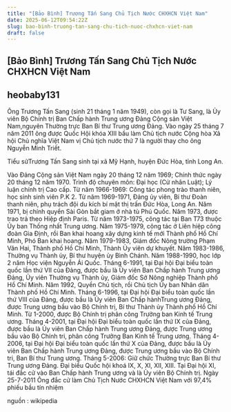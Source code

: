 ```yaml
---
title: "[Bảo Bình] Trương Tấn Sang Chủ Tịch Nước CHXHCN Việt Nam"
date: 2025-06-12T09:54:22Z
slug: bao-binh-truong-tan-sang-chu-tich-nuoc-chxhcn-viet-nam
draft: false
---
```


## [Bảo Bình] Trương Tấn Sang Chủ Tịch Nước CHXHCN Việt Nam

## heobaby131

Ông Trương Tấn Sang (sinh 21 tháng 1 năm 1949), còn gọi là Tư Sang, là Ủy viên Bộ Chính trị Ban Chấp hành Trung ương Đảng Cộng sản Việt Nam,nguyên Thường trực Ban Bí thư Trung ương Đảng. Vào ngày 25 tháng 7 năm 2011 ông được Quốc Hội khóa XIII bầu làm Chủ tịch nước Cộng hòa Xã hội Chủ nghĩa Việt Nam vị Chủ tịch nước thứ 7 là người thay cho ông Nguyễn Minh Triết.


Tiểu sửTrương Tấn Sang sinh tại xã Mỹ Hạnh, huyện Đức Hòa, tỉnh Long An.

Vào Đảng Cộng sản Việt Nam ngày 20 tháng 12 năm 1969; Chính thức ngày 20 tháng 12 năm 1970.
Trình độ chuyên môn: Đại học (Cử nhân Luật); Lý luận chính trị Cao cấp.
Từ năm 1966-1969: Công tác phong trào thanh niên, học sinh sinh viên P.K 2. Từ năm 1969-1971, Đảng ủy viên, Bí thư Đoàn thanh niên, phụ trách đội du kích bí mật thị trấn Đức Hòa, Long An. Năm 1971, bị chính quyền Sài Gòn bắt giam ở nhà tù Phú Quốc. Năm 1973, được trao trả theo Hiệp định Paris.
Từ năm 1973-1975, công tác tại Ban T73 thuộc Ủy ban Thống nhất Trung ương. Năm 1975-1979, công tác ở Liên hiệp công đoàn Gia Định, rồi Ban khai hoang xây dựng kinh tế mới Thành phố Hồ Chí Minh, Phó Ban khai hoang. Năm 1979-1983, Giám đốc Nông trường Phạm Văn Hai, Thành phố Hồ Chí Minh, Thành Ủy viên dự khuyết. Năm 1983-1986, Thường vụ Thành ủy, Bí thư huyện ủy Bình Chánh. Năm 1988-1990, học lớp 2 năm Học viện Nguyễn Ái Quốc.
Tháng 6-1991, tại Đại hội Đại biểu toàn quốc lần thứ VII của Đảng, được bầu là Ủy viên Ban Chấp hành Trung ương Đảng, Ủy viên Thường vụ Thành ủy, Giám đốc Sở Nông nghiệp Thành phố Hồ Chí Minh. Năm 1992, Quyền Chủ tịch, rồi Chủ tịch Ủy ban Nhân dân Thành phố Hồ Chí Minh.
Tháng 6-1996, tại Đại hội Đại biểu toàn quốc lần thứ VIII của Đảng, được bầu là Ủy viên Ban Chấp hànhTrung ương Đảng, được Trung ương bầu vào Bộ Chính trị, Bí thư Thành ủy Thành phố Hồ Chí Minh.
Từ 1-2000, được Bộ Chính trị phân công Trưởng ban Kinh tế Trung ương.
Tháng 4-2001, tại Đại hội Đại biểu toàn quốc lần thứ IX của Đảng, được bầu là Ủy viên Ban Chấp hành Trung ương Đảng, được Trung ương bầu vào Bộ Chính tri, phân công Trưởng Ban Kinh tế Trung ương.
Tháng 4-2006, tại Đại hội Đại biểu toàn quốc lần thứ X của Đảng, được bầu là Ủy viên Ban Chấp hành Trung ương Đảng, được Trung ương bầu vào Bộ Chính tri, Ban Bí thư Trung ương.
Tháng 5-2006: Giữ chức Thường trực Ban Bí thư Trung ương Đảng.
Đại biểu Quốc hội khoá IX, X, XI, XII, XIII.
Tại Đại hội XI, tái đắc cử vào Ban Chấp hành Trung ương và là Ủy viên Bộ Chính trị.
Ngày 25-7-2011 Ông đắc cử làm Chủ Tịch Nước CHXHCN Việt Nam với 97,4% phiếu bầu tín nhiệm

nguồn : wikipedia
